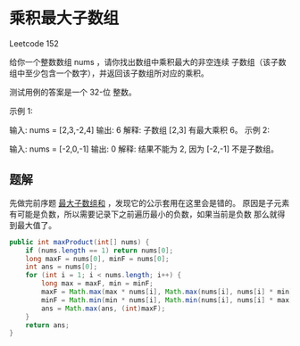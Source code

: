 # 乘积最大子数组

Leetcode 152

给你一个整数数组 nums ，请你找出数组中乘积最大的非空连续 子数组（该子数组中至少包含一个数字），并返回该子数组所对应的乘积。

测试用例的答案是一个 32-位 整数。


示例 1:

输入: nums = [2,3,-2,4]
输出: 6
解释: 子数组 [2,3] 有最大乘积 6。
示例 2:

输入: nums = [-2,0,-1]
输出: 0
解释: 结果不能为 2, 因为 [-2,-1] 不是子数组。


## 题解

先做完前序题 [最大子数组和](./src/Common_Arrays/max_sub_array.md) ，发现它的公示套用在这里会是错的。
原因是子元素有可能是负数，所以需要记录下之前遍历最小的负数，如果当前是负数 那么就得到最大值了。

```java
public int maxProduct(int[] nums) {
    if (nums.length == 1) return nums[0];
    long maxF = nums[0], minF = nums[0];
    int ans = nums[0];
    for (int i = 1; i < nums.length; i++) {
        long max = maxF, min = minF;
        maxF = Math.max(max * nums[i], Math.max(nums[i], nums[i] * min));
        minF = Math.min(min * nums[i], Math.min(nums[i], nums[i] * max));
        ans = Math.max(ans, (int)maxF);
    }
    return ans;
}
```


